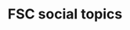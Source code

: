 ---
title: 'FSC social topics'
field: 'fsc.topic.social'
slug: 'fsc-topic-social'
comment: 'select from control list'
required: False
module: 'Scope'
cluster: 'Fsc'
policy: 'Free value. Repeat values.'
layout: 'fsc'
---